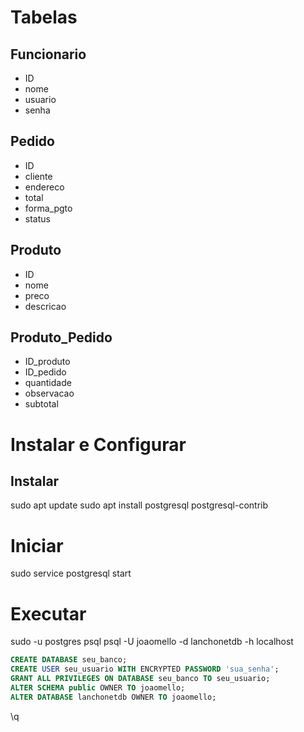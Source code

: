 # Tabelas

## Funcionario
- ID
- nome
- usuario
- senha

## Pedido
- ID
- cliente
- endereco
- total
- forma_pgto
- status

## Produto
- ID
- nome
- preco
- descricao

## Produto_Pedido
- ID_produto
- ID_pedido
- quantidade
- observacao
- subtotal

# Instalar e Configurar

## Instalar
sudo apt update
sudo apt install postgresql postgresql-contrib

# Iniciar
sudo service postgresql start

# Executar
sudo -u postgres psql
psql -U joaomello -d lanchonetdb -h localhost


~~~sql
CREATE DATABASE seu_banco;
CREATE USER seu_usuario WITH ENCRYPTED PASSWORD 'sua_senha';
GRANT ALL PRIVILEGES ON DATABASE seu_banco TO seu_usuario;
ALTER SCHEMA public OWNER TO joaomello;
ALTER DATABASE lanchonetdb OWNER TO joaomello;
~~~

\q

